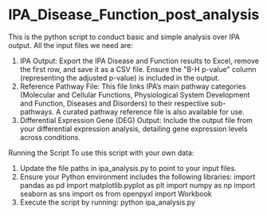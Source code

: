 # IPA_Disease_Function_post_analysis
This is the python script to conduct basic and simple analysis over IPA output.
All the input files we need are:
1. IPA Output: Export the IPA Disease and Function results to Excel, remove the first row, and save it as a CSV file. Ensure the "B-H p-value" column (representing the adjusted p-value) is included in the output.
2. Reference Pathway File: This file links IPA’s main pathway categories (Molecular and Cellular Functions, Physiological System Development and Function, Diseases and Disorders) to their respective sub-pathways. A curated pathway reference file is also available for use.
3. Differential Expression Gene (DEG) Output: Include the output file from your differential expression analysis, detailing gene expression levels across conditions.

Running the Script
To use this script with your own data:

1. Update the file paths in ipa_analysis.py to point to your input files.
2. Ensure your Python environment includes the following libraries:
   import pandas as pd
   import matplotlib.pyplot as plt
   import numpy as np
   import seaborn as sns
   import os
   from openpyxl import Workbook
3. Execute the script by running:
   python ipa_analysis.py

